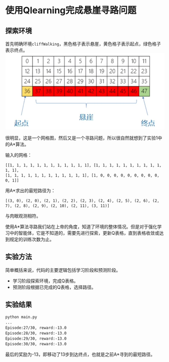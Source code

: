 # 使用Qlearning完成悬崖寻路问题


## 探索环境
首先明确环境`cliffWalking`，黑色格子表示悬崖，黄色格子表示起点，绿色格子表示终点。
![](cliffwalking.jpg)

很明显，这是一个网格图，然后又是一个寻路问题，所以很自然就想到了实验1中的A*算法。

输入的网格：
```
[[1, 1, 1, 1, 1, 1, 1, 1, 1, 1, 1, 1], [1, 1, 1, 1, 1, 1, 1, 1, 1, 1, 1, 1],
[1, 1, 1, 1, 1, 1, 1, 1, 1, 1, 1, 1], [1, 0, 0, 0, 0, 0, 0, 0, 0, 0, 0, 1]]
```

用A*求出的最短路径为：
```
[(3, 0), (2, 0), (2, 1), (2, 2), (2, 3), (2, 4), (2, 5), (2, 6), (2, 7), (2, 8), (2, 9), (2, 10), (2, 11), (3, 11)]
```

与肉眼观测相符。

使用A*算法寻路我们站在上帝的角度，知道了环境的整体情况。但是对于强化学习中的智能体，它是不知道的，需要先进行探索，更新Q表格，直到表格收敛或达到规定的训练次数为止。

## 实验方法

简单概括来说，代码的主要逻辑包括学习阶段和预测阶段。

- 学习阶段探索环境，完成Q表格。
- 预测阶段根据已完成的Q表格，选择路径。

## 实验结果

```bash
python main.py
...
Episode:27/30, reward:-13.0
Episode:28/30, reward:-13.0
Episode:29/30, reward:-13.0
Episode:30/30, reward:-13.0
```
最后的奖励为-13，即移动了13步到达终点，也就是之前A*寻到的最短路径。